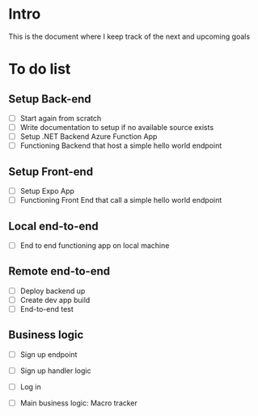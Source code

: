 # Intro
This is the document where I keep track of the next and upcoming goals

# To do list
## Setup Back-end
- [ ] Start again from scratch
- [ ] Write documentation to setup if no available source exists
- [ ] Setup .NET Backend Azure Function App
- [ ] Functioning Backend that host a simple hello world endpoint

## Setup Front-end
- [ ] Setup Expo App
- [ ] Functioning Front End that call a simple hello world endpoint

## Local end-to-end
- [ ] End to end functioning app on local machine

## Remote end-to-end
- [ ] Deploy backend up
- [ ] Create dev app build 
- [ ] End-to-end test

## Business logic
- [ ] Sign up endpoint
- [ ] Sign up handler logic

- [ ] Log in
- [ ] Main business logic: Macro tracker